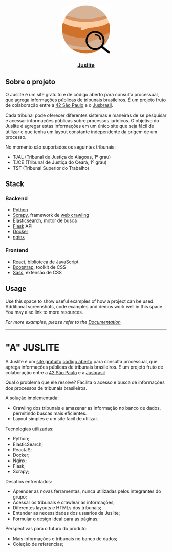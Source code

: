 <br/>
<p align="center">
  <a href="https://juslite.42sp.org.br/">
    <img src="https://github.com/juspiter/juslite/raw/main/page/public/image/logo.svg" alt="Logo Juspiter" width="150" height="150">
  </a>
  <a href="https://juslite.42sp.org.br/">
    <h3 align="center">Juslite</h3>
  </a>
</p>


## Sobre o projeto

O Juslite é um site gratuito e de código aberto para consulta processual, que agrega informações públicas de tribunais brasileiros. É um projeto fruto de colaboração entre a [42 São Paulo](https://www.42sp.org.br/) e o [Jusbrasil](https://www.jusbrasil.com.br/home).

Cada tribunal pode oferecer diferentes sistemas e maneiras de se pesquisar e acessar informações públicas sobre processos jurídicos. O objetivo do Juslite é agregar estas informações em um único site que seja fácil de utilizar e que tenha um layout constante independente da origem de um processo.

No momento são suportados os seguintes tribunais:
- TJAL (Tribunal de Justiça do Alagoas, 1º grau)
- TJCE (Tribunal de Justiça do Ceará, 1º grau)
- TST (Tribunal Superior do Trabalho)

## Stack

### Backend
* [Python](https://www.python.org/)
* [Scrapy](https://scrapy.org/), framework de [web crawling](https://pt.wikipedia.org/wiki/Rastreador_web)
* [Elasticsearch](https://www.elastic.co/pt/), motor de busca
* [Flask](https://flask.palletsprojects.com/en/2.0.x/) API
* [Docker](https://www.docker.com/)
* [nginx](https://nginx.org/en/)

### Frontend
* [React](https://reactjs.org/), biblioteca de JavaScript
* [Bootstrap](https://getbootstrap.com/), toolkit de CSS
* [Sass](https://sass-lang.com/), extensão de CSS

## Usage

Use this space to show useful examples of how a project can be used. Additional screenshots, code examples and demos work well in this space. You may also link to more resources.

_For more examples, please refer to the [Documentation](https://example.com)_





-----------------------------------

# "A" JUSLITE

A Juslite é um <a href="https://juslite.42sp.org.br">site gratuito</a> <a href="https://github.com/juspiter/juslite"> código aberto</a> para consulta processual, que agrega informações públicas de tribunais brasileiros. É um projeto fruto de colaboração entre a <a href="https://www.42sp.org.br/">42 São Paulo</a> e a <a href="https://www.jusbrasil.com.br/">Jusbrasil</a>

Qual o problema que ele resolve?
  Facilita o acesso e busca de informações dos processos de tribunais brasileiros.
  
A solução implementada: 
  - Crawling dos tribunais e amazenar as informação no banco de dados, permitindo buscas mais eficientes.
  - Layout simples e um site facil de utilizar.

Tecnologias utilizadas:
  - Python;
  - ElasticSearch;
  - ReactJS;
  - Docker;
  - Nginx;
  - Flask;
  - Scrapy;

Desafios enfrentados:
  - Aprender as novas ferramentas, nunca utilizadas pelos integrantes do grupo;
  - Acessar os tribunais e crawlear as informações;
  - Diferentes layouts e HTMLs dos tribunais;
  - Entender as necessidades dos usuarios da Juslite;
  - Formular o design ideal para as páginas;

Perspectivas para o futuro do produto:
  - Mais informações e tribunais no banco de dados;
  - Coleção de referencias;
